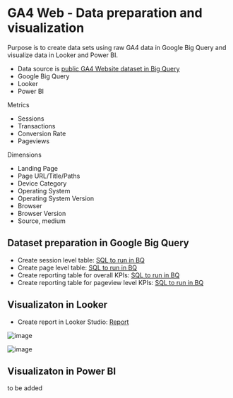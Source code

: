 # GA4 Web - Data preparation and visualization

Purpose is to create data sets using raw GA4 data in Google Big Query and visualize data in Looker and Power BI.

* Data source is [public GA4 Website dataset in Big Query](https://developers.google.com/analytics/bigquery/web-ecommerce-demo-dataset)
* Google Big Query
* Looker
* Power BI

Metrics
* Sessions
* Transactions
* Conversion Rate
* Pageviews

Dimensions
* Landing Page
* Page URL/Title/Paths
* Device Category
* Operating System
* Operating System Version
* Browser
* Browser Version
* Source, medium

## Dataset preparation in Google Big Query

* Create session level table: [SQL to run in BQ](session.sql) 
* Create page level table: [SQL to run in BQ](pageview.sql) 
* Create reporting table for overall KPIs: [SQL to run in BQ](report_overall.sql) 
* Create reporting table for pageview level KPIs: [SQL to run in BQ](report_pageview.sql) 

## Visualizaton in Looker

* Create report in Looker Studio: [Report](https://lookerstudio.google.com/reporting/5f7272c6-ca64-4a49-9a09-c27e7658ab48) 

![image](https://user-images.githubusercontent.com/125803633/221440298-a487dbeb-95f1-4a4a-b45c-212be72d2686.png)

![image](https://user-images.githubusercontent.com/125803633/221440321-2749ab3a-f164-4032-b5f9-ed325ebf6813.png)


## Visualizaton in Power BI

to be added
